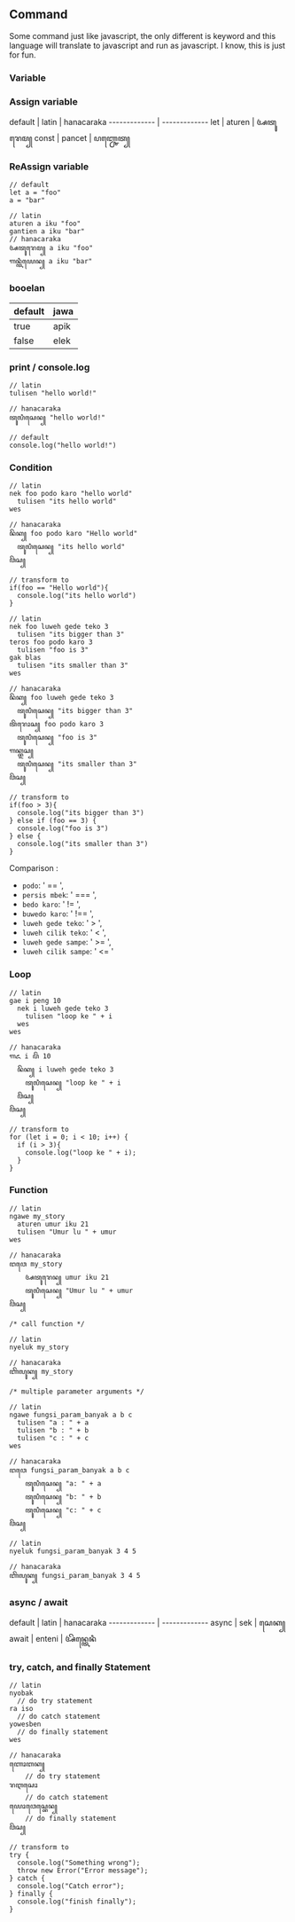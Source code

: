 ## Command

Some command just like javascript, the only different is keyword and this language will translate to javascript and run as javascript. I know, this is just for fun.
### Variable

### Assign variable

default  | latin | hanacaraka
------------- | -------------
let  | aturen | ꦄꦠꦸꦫꦺꦩ꧀
const  | pancet | ꦥꦚ꧀ꦕꦺꦠ꧀

### ReAssign variable

```
// default
let a = "foo"
a = "bar"

// latin
aturen a iku "foo"
gantien a iku "bar"
// hanacaraka
ꦄꦠꦸꦫꦺꦩ꧀ a iku "foo"
ꦒꦤ꧀ꦠꦶꦪꦺꦤ꧀ a iku "bar"
```

### booelan

default  | jawa
------------- | -------------
true  | apik
false  | elek

### print / console.log
```
// latin
tulisen "hello world!"

// hanacaraka
ꦠꦸꦭꦶꦱꦺꦤ꧀ "hello world!"

// default
console.log("hello world!")
```


### Condition

```
// latin
nek foo podo karo "hello world"
  tulisen "its hello world"
wes

// hanacaraka
ꦤꦼꦏ꧀ foo podo karo "Hello world"
  ꦠꦸꦭꦶꦱꦺꦤ꧀ "its hello world"
ꦮꦼꦱ꧀

// transform to
if(foo == "Hello world"){
  console.log("its hello world")
}
```

```
// latin
nek foo luweh gede teko 3
  tulisen "its bigger than 3"
teros foo podo karo 3
  tulisen "foo is 3"
gak blas
  tulisen "its smaller than 3"
wes

// hanacaraka
ꦤꦼꦏ꧀ foo luweh gede teko 3
  ꦠꦸꦭꦶꦱꦺꦤ꧀ "its bigger than 3"
ꦠꦼꦫꦺꦴꦱ꧀ foo podo karo 3
  ꦠꦸꦭꦶꦱꦺꦤ꧀ "foo is 3"
ꦒꦏ꧀ꦧ꧀ꦭꦱ꧀
  ꦠꦸꦭꦶꦱꦺꦤ꧀ "its smaller than 3"
ꦮꦼꦱ꧀

// transform to
if(foo > 3){
  console.log("its bigger than 3")
} else if (foo == 3) {
  console.log("foo is 3")
} else {
  console.log("its smaller than 3")
}
```

Comparison : 
- `podo`: ' == ',
- `persis mbek`: ' === ',
- `bedo karo`: ' != ',
- `buwedo karo`: ' !== ',
- `luweh gede teko`: ' > ',
- `luweh cilik teko`: ' < ',
- `luweh gede sampe`: ' >= ',
- `luweh cilik sampe`: ' <= '

### Loop

```
// latin
gae i peng 10
  nek i luweh gede teko 3
    tulisen "loop ke " + i
  wes
wes

// hanacaraka
ꦒꦌ i ꦥꦼꦁ 10
  ꦤꦼꦏ꧀ i luweh gede teko 3
    ꦠꦸꦭꦶꦱꦺꦤ꧀ "loop ke " + i
  ꦮꦼꦱ꧀
ꦮꦼꦱ꧀

// transform to
for (let i = 0; i < 10; i++) {
  if (i > 3){
    console.log("loop ke " + i);
  }
}
```

### Function
```
// latin
ngawe my_story
  aturen umur iku 21
  tulisen "Umur lu " + umur
wes

// hanacaraka
ꦔꦮꦺ my_story
    ꦄꦠꦸꦫꦺꦤ꧀ umur iku 21
    ꦠꦸꦭꦶꦱꦺꦤ꧀ "Umur lu " + umur
ꦮꦼꦱ꧀

/* call function */

// latin
nyeluk my_story

// hanacaraka
ꦚꦼꦭꦸꦏ꧀ my_story

/* multiple parameter arguments */

// latin
ngawe fungsi_param_banyak a b c
  tulisen "a : " + a
  tulisen "b : " + b
  tulisen "c : " + c
wes

// hanacaraka
ꦔꦮꦺ fungsi_param_banyak a b c
    ꦠꦸꦭꦶꦱꦺꦤ꧀ "a: " + a
    ꦠꦸꦭꦶꦱꦺꦤ꧀ "b: " + b
    ꦠꦸꦭꦶꦱꦺꦤ꧀ "c: " + c
ꦮꦼꦱ꧀

// latin
nyeluk fungsi_param_banyak 3 4 5

// hanacaraka
ꦚꦼꦭꦸꦏ꧀ fungsi_param_banyak 3 4 5
```

### async / await

default  | latin | hanacaraka
------------- | -------------
async  | sek | ꦱꦺꦏ꧀
await  | enteni | ꦄꦼꦤ꧀ꦠꦺꦤꦶ

### try, catch, and finally Statement

```
// latin
nyobak
  // do try statement
ra iso
  // do catch statement
yowesben
  // do finally statement
wes

// hanacaraka
ꦚꦺꦴꦧꦏ꧀
    // do try statement
ꦫꦆꦱꦺꦴ
    // do catch statement
ꦪꦺꦴꦮꦺꦱ꧀ꦧꦺꦤ꧀
    // do finally statement
ꦮꦼꦱ꧀

// transform to
try {
  console.log("Something wrong");
  throw new Error("Error message");
} catch {
  console.log("Catch error");
} finally {
  console.log("finish finally");
} 
```
